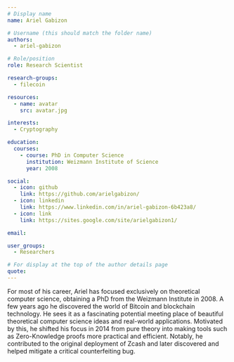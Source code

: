 ```yaml
---
# Display name
name: Ariel Gabizon

# Username (this should match the folder name)
authors:
  - ariel-gabizon

# Role/position
role: Research Scientist

research-groups:
  - filecoin

resources:
  - name: avatar
    src: avatar.jpg

interests:
  - Cryptography

education:
  courses:
    - course: PhD in Computer Science
      institution: Weizmann Institute of Science
      year: 2008

social:
  - icon: github
    link: https://github.com/arielgabizon/
  - icon: linkedin
    link: https://www.linkedin.com/in/ariel-gabizon-6b423a8/
  - icon: link
    link: https://sites.google.com/site/arielgabizon1/

email:

user_groups:
  - Researchers

# For display at the top of the author details page
quote:
---
```

For most of his career, Ariel has focused exclusively on theoretical computer science, obtaining a PhD from the Weizmann Institute in 2008. A few years ago he discovered the world of Bitcoin and blockchain technology. He sees it as a fascinating potential meeting place of beautiful theoretical computer science ideas and real-world applications. Motivated by this, he shifted his focus in 2014 from pure theory into making tools such as Zero-Knowledge proofs more practical and efficient. Notably, he contributed to the original deployment of Zcash and later discovered and helped mitigate a critical counterfeiting bug.
